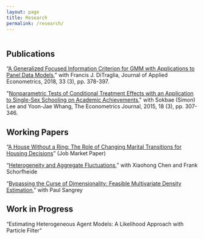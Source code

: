 ```yaml
---
layout: page
title: Research
permalink: /research/
---
```


 
<hr style="clear:both;visibility: hidden;" />  


## Publications

“[A Generalized Focused Information Criterion for GMM with Applications to Panel Data Models](https://onlinelibrary.wiley.com/doi/abs/10.1002/jae.2614),” with Francis J. DiTraglia, Journal of Applied Econometrics, 2018, 33 (3), pp. 378-397.

"[Nonparametric Tests of Conditional Treatment Effects with an Application to Single-Sex Schooling on Academic Achievements](http://onlinelibrary.wiley.com/doi/10.1111/ectj.12050/abstract)," with Sokbae (Simon) Lee and Yoon-Jae Whang, The Econometrics Journal, 2015, 18 (3), pp. 307-346.

## Working Papers

“[A House Without a Ring: The Role of Changing Marital Transitions for Housing Decisions](https://economics.sas.upenn.edu/system/files/2018-11/JMP_MinsuChang.pdf)” (Job Market Paper)

“[Heterogeneity and Aggregate Fluctuations](https://economics.sas.upenn.edu/system/files/2018-11/EvalHAmodels_v3_web.pdf),” with Xiaohong Chen and Frank Schorfheide

“[Bypassing the Curse of Dimensionality: Feasible Multivariate Density Estimation](https://economics.sas.upenn.edu/system/files/2018-11/feasible_multivariate_density_estimation_0.pdf),” with Paul Sangrey 

## Work in Progress

“Estimating Heterogeneous Agent Models: A Likelihood Approach with Particle Filter"
